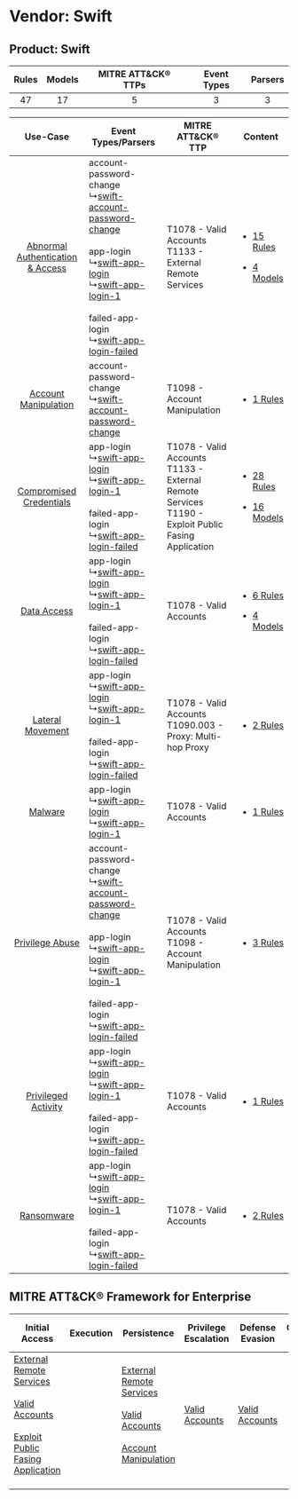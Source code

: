 Vendor: Swift
=============
Product: Swift
--------------
| Rules | Models | MITRE ATT&CK® TTPs | Event Types | Parsers |
|:-----:|:------:|:------------------:|:-----------:|:-------:|
|  47   |   17   |         5          |      3      |    3    |

|    Use-Case    | Event Types/Parsers    | MITRE ATT&CK® TTP    | Content    |
|:----:| ---- | ---- | ---- |
| [Abnormal Authentication & Access](../../../UseCases/uc_abnormal_authentication_&_access.md) |  account-password-change<br> ↳[swift-account-password-change](Ps/pC_swiftaccountpasswordchange.md)<br><br> app-login<br> ↳[swift-app-login](Ps/pC_swiftapplogin.md)<br> ↳[swift-app-login-1](Ps/pC_swiftapplogin1.md)<br><br> failed-app-login<br> ↳[swift-app-login-failed](Ps/pC_swiftapploginfailed.md)<br> | T1078 - Valid Accounts<br>T1133 - External Remote Services<br>    | [<ul><li>15 Rules</li></ul><ul><li>4 Models</li></ul>](RM/r_m_swift_swift_Abnormal_Authentication_&_Access.md) |
|    [Account Manipulation](../../../UseCases/uc_account_manipulation.md)    |  account-password-change<br> ↳[swift-account-password-change](Ps/pC_swiftaccountpasswordchange.md)<br>    | T1098 - Account Manipulation<br>    | [<ul><li>1 Rules</li></ul>](RM/r_m_swift_swift_Account_Manipulation.md)    |
|          [Compromised Credentials](../../../UseCases/uc_compromised_credentials.md)          |  app-login<br> ↳[swift-app-login](Ps/pC_swiftapplogin.md)<br> ↳[swift-app-login-1](Ps/pC_swiftapplogin1.md)<br><br> failed-app-login<br> ↳[swift-app-login-failed](Ps/pC_swiftapploginfailed.md)<br>    | T1078 - Valid Accounts<br>T1133 - External Remote Services<br>T1190 - Exploit Public Fasing Application<br> | [<ul><li>28 Rules</li></ul><ul><li>16 Models</li></ul>](RM/r_m_swift_swift_Compromised_Credentials.md)         |
|    [Data Access](../../../UseCases/uc_data_access.md)    |  app-login<br> ↳[swift-app-login](Ps/pC_swiftapplogin.md)<br> ↳[swift-app-login-1](Ps/pC_swiftapplogin1.md)<br><br> failed-app-login<br> ↳[swift-app-login-failed](Ps/pC_swiftapploginfailed.md)<br>    | T1078 - Valid Accounts<br>    | [<ul><li>6 Rules</li></ul><ul><li>4 Models</li></ul>](RM/r_m_swift_swift_Data_Access.md)    |
|    [Lateral Movement](../../../UseCases/uc_lateral_movement.md)    |  app-login<br> ↳[swift-app-login](Ps/pC_swiftapplogin.md)<br> ↳[swift-app-login-1](Ps/pC_swiftapplogin1.md)<br><br> failed-app-login<br> ↳[swift-app-login-failed](Ps/pC_swiftapploginfailed.md)<br>    | T1078 - Valid Accounts<br>T1090.003 - Proxy: Multi-hop Proxy<br>    | [<ul><li>2 Rules</li></ul>](RM/r_m_swift_swift_Lateral_Movement.md)    |
|    [Malware](../../../UseCases/uc_malware.md)    |  app-login<br> ↳[swift-app-login](Ps/pC_swiftapplogin.md)<br> ↳[swift-app-login-1](Ps/pC_swiftapplogin1.md)<br>    | T1078 - Valid Accounts<br>    | [<ul><li>1 Rules</li></ul>](RM/r_m_swift_swift_Malware.md)    |
|    [Privilege Abuse](../../../UseCases/uc_privilege_abuse.md)    |  account-password-change<br> ↳[swift-account-password-change](Ps/pC_swiftaccountpasswordchange.md)<br><br> app-login<br> ↳[swift-app-login](Ps/pC_swiftapplogin.md)<br> ↳[swift-app-login-1](Ps/pC_swiftapplogin1.md)<br><br> failed-app-login<br> ↳[swift-app-login-failed](Ps/pC_swiftapploginfailed.md)<br> | T1078 - Valid Accounts<br>T1098 - Account Manipulation<br>    | [<ul><li>3 Rules</li></ul>](RM/r_m_swift_swift_Privilege_Abuse.md)    |
|    [Privileged Activity](../../../UseCases/uc_privileged_activity.md)    |  app-login<br> ↳[swift-app-login](Ps/pC_swiftapplogin.md)<br> ↳[swift-app-login-1](Ps/pC_swiftapplogin1.md)<br><br> failed-app-login<br> ↳[swift-app-login-failed](Ps/pC_swiftapploginfailed.md)<br>    | T1078 - Valid Accounts<br>    | [<ul><li>1 Rules</li></ul>](RM/r_m_swift_swift_Privileged_Activity.md)    |
|    [Ransomware](../../../UseCases/uc_ransomware.md)    |  app-login<br> ↳[swift-app-login](Ps/pC_swiftapplogin.md)<br> ↳[swift-app-login-1](Ps/pC_swiftapplogin1.md)<br><br> failed-app-login<br> ↳[swift-app-login-failed](Ps/pC_swiftapploginfailed.md)<br>    | T1078 - Valid Accounts<br>    | [<ul><li>2 Rules</li></ul>](RM/r_m_swift_swift_Ransomware.md)    |

MITRE ATT&CK® Framework for Enterprise
--------------------------------------
| Initial Access                                                                                                                                                                                                                         | Execution | Persistence                                                                                                                                                                                                               | Privilege Escalation                                                | Defense Evasion                                                     | Credential Access | Discovery | Lateral Movement | Collection | Command and Control                                                                                                                       | Exfiltration | Impact |
| -------------------------------------------------------------------------------------------------------------------------------------------------------------------------------------------------------------------------------------- | --------- | ------------------------------------------------------------------------------------------------------------------------------------------------------------------------------------------------------------------------- | ------------------------------------------------------------------- | ------------------------------------------------------------------- | ----------------- | --------- | ---------------- | ---------- | ----------------------------------------------------------------------------------------------------------------------------------------- | ------------ | ------ |
| [External Remote Services](https://attack.mitre.org/techniques/T1133)<br><br>[Valid Accounts](https://attack.mitre.org/techniques/T1078)<br><br>[Exploit Public Fasing Application](https://attack.mitre.org/techniques/T1190)<br><br> |           | [External Remote Services](https://attack.mitre.org/techniques/T1133)<br><br>[Valid Accounts](https://attack.mitre.org/techniques/T1078)<br><br>[Account Manipulation](https://attack.mitre.org/techniques/T1098)<br><br> | [Valid Accounts](https://attack.mitre.org/techniques/T1078)<br><br> | [Valid Accounts](https://attack.mitre.org/techniques/T1078)<br><br> |                   |           |                  |            | [Proxy: Multi-hop Proxy](https://attack.mitre.org/techniques/T1090/003)<br><br>[Proxy](https://attack.mitre.org/techniques/T1090)<br><br> |              |        |